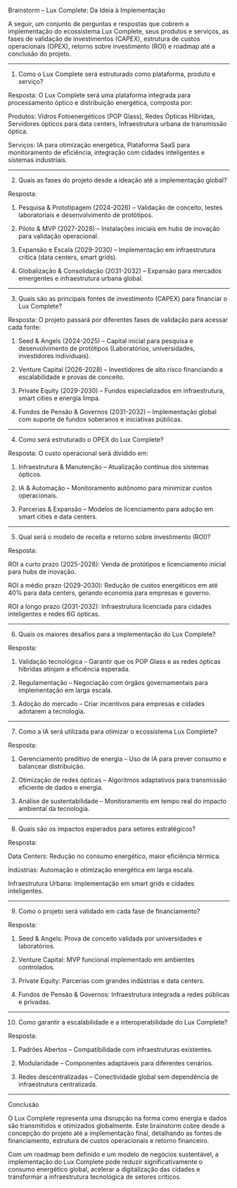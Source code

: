 Brainstorm – Lux Complete: Da Ideia à Implementação

A seguir, um conjunto de perguntas e respostas que cobrem a implementação do ecossistema Lux Complete, seus produtos e serviços, as fases de validação de investimentos (CAPEX), estrutura de custos operacionais (OPEX), retorno sobre investimento (ROI) e roadmap até a conclusão do projeto.


---

1. Como o Lux Complete será estruturado como plataforma, produto e serviço?

Resposta: O Lux Complete será uma plataforma integrada para processamento óptico e distribuição energética, composta por:

Produtos: Vidros Fotoenergéticos (POP Glass), Redes Ópticas Híbridas, Servidores ópticos para data centers, Infraestrutura urbana de transmissão óptica.

Serviços: IA para otimização energética, Plataforma SaaS para monitoramento de eficiência, integração com cidades inteligentes e sistemas industriais.



---

2. Quais as fases do projeto desde a ideação até a implementação global?

Resposta:

1. Pesquisa & Prototipagem (2024-2026) – Validação de conceito, testes laboratoriais e desenvolvimento de protótipos.


2. Piloto & MVP (2027-2028) – Instalações iniciais em hubs de inovação para validação operacional.


3. Expansão e Escala (2029-2030) – Implementação em infraestrutura crítica (data centers, smart grids).


4. Globalização & Consolidação (2031-2032) – Expansão para mercados emergentes e infraestrutura urbana global.




---

3. Quais são as principais fontes de investimento (CAPEX) para financiar o Lux Complete?

Resposta: O projeto passará por diferentes fases de validação para acessar cada fonte:

1. Seed & Angels (2024-2025) – Capital inicial para pesquisa e desenvolvimento de protótipos (Laboratórios, universidades, investidores individuais).


2. Venture Capital (2026-2028) – Investidores de alto risco financiando a escalabilidade e provas de conceito.


3. Private Equity (2029-2030) – Fundos especializados em infraestrutura, smart cities e energia limpa.


4. Fundos de Pensão & Governos (2031-2032) – Implementação global com suporte de fundos soberanos e iniciativas públicas.




---

4. Como será estruturado o OPEX do Lux Complete?

Resposta: O custo operacional será dividido em:

1. Infraestrutura & Manutenção – Atualização contínua dos sistemas ópticos.


2. IA & Automação – Monitoramento autônomo para minimizar custos operacionais.


3. Parcerias & Expansão – Modelos de licenciamento para adoção em smart cities e data centers.




---

5. Qual será o modelo de receita e retorno sobre investimento (ROI)?

Resposta:

ROI a curto prazo (2025-2028): Venda de protótipos e licenciamento inicial para hubs de inovação.

ROI a médio prazo (2029-2030): Redução de custos energéticos em até 40% para data centers, gerando economia para empresas e governo.

ROI a longo prazo (2031-2032): Infraestrutura licenciada para cidades inteligentes e redes 6G ópticas.



---

6. Quais os maiores desafios para a implementação do Lux Complete?

Resposta:

1. Validação tecnológica – Garantir que os POP Glass e as redes ópticas híbridas atinjam a eficiência esperada.


2. Regulamentação – Negociação com órgãos governamentais para implementação em larga escala.


3. Adoção do mercado – Criar incentivos para empresas e cidades adotarem a tecnologia.




---

7. Como a IA será utilizada para otimizar o ecossistema Lux Complete?

Resposta:

1. Gerenciamento preditivo de energia – Uso de IA para prever consumo e balancear distribuição.


2. Otimização de redes ópticas – Algoritmos adaptativos para transmissão eficiente de dados e energia.


3. Análise de sustentabilidade – Monitoramento em tempo real do impacto ambiental da tecnologia.




---

8. Quais são os impactos esperados para setores estratégicos?

Resposta:

Data Centers: Redução no consumo energético, maior eficiência térmica.

Indústrias: Automação e otimização energética em larga escala.

Infraestrutura Urbana: Implementação em smart grids e cidades inteligentes.



---

9. Como o projeto será validado em cada fase de financiamento?

Resposta:

1. Seed & Angels: Prova de conceito validada por universidades e laboratórios.


2. Venture Capital: MVP funcional implementado em ambientes controlados.


3. Private Equity: Parcerias com grandes indústrias e data centers.


4. Fundos de Pensão & Governos: Infraestrutura integrada a redes públicas e privadas.




---

10. Como garantir a escalabilidade e a interoperabilidade do Lux Complete?

Resposta:

1. Padrões Abertos – Compatibilidade com infraestruturas existentes.


2. Modularidade – Componentes adaptáveis para diferentes cenários.


3. Redes descentralizadas – Conectividade global sem dependência de infraestrutura centralizada.




---

Conclusão

O Lux Complete representa uma disrupção na forma como energia e dados são transmitidos e otimizados globalmente. Este brainstorm cobre desde a concepção do projeto até a implementação final, detalhando as fontes de financiamento, estrutura de custos operacionais e retorno financeiro.

Com um roadmap bem definido e um modelo de negócios sustentável, a implementação do Lux Complete pode reduzir significativamente o consumo energético global, acelerar a digitalização das cidades e transformar a infraestrutura tecnológica de setores críticos.

